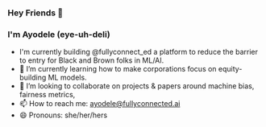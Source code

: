### Hey Friends 👋


### I'm Ayodele (eye-uh-deli)

- I'm currently building @fullyconnect_ed a platform to reduce the barrier to entry for Black and Brown folks in ML/AI.
- 🌱 I’m currently learning how to make corporations focus on equity-building ML models.
- 👯 I’m looking to collaborate on projects & papers around machine bias, fairness metrics, 
- 📫 How to reach me: ayodele@fullyconnected.ai
- 😄 Pronouns: she/her/hers


